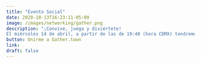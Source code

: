 ```yaml
---
title: "Evento Social"
date: 2020-10-13T16:23:11-05:00
image: /images/networking/gather.png
description: "¡Convive, juega y diviértete!
El miércoles 14 de abril, a partir de las de 19:40 (hora CDMX) tendremos un espacio virtual en Gather Town al estilo retro 8 bits, donde podrás convivir con otras chicas, representantes de distintas iniciativas y comunidades, ponentes, organizadores y demás participantes. Simplemente configura tu avatar y descubre todo lo que preparamos para ti."
button: Unirme a Gather.town
link: 
draft: false
---
```


